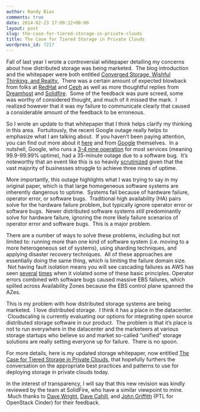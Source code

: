 ```yaml
---
author: Randy Bias
comments: true
date: 2014-02-23 17:09:22+00:00
layout: post
slug: the-case-for-tiered-storage-in-private-clouds
title: The Case for Tiered Storage in Private Clouds
wordpress_id: 7217
---
```





Fall of last year I wrote a controversial whitepaper detailing my concerns about how distributed storage was being marketed.  The blog introduction and the whitepaper were both entitled [Converged Storage, Wishful Thinking, and Reality.](http://www.cloudscaling.com/blog/company/you-cant-collapse-tiered-storage-in-private-clouds-built-on-openstack-whitepaper/)  There was a certain amount of expected blowback from folks at [RedHat](http://www.gluster.org/2013/09/san-stalwarts-and-wistful-thinking/) and [Ceph](http://ceph.com/openstack/distributed-storage-and-thinking-inside-the-box/) as well as more thoughtful replies from [Dreamhost](http://www.dreamhost.com/dreamscape/2013/09/12/cloud-storage-architectures/) and [Solidfire](http://solidfire.com/blog/distributed-storage-picking-the-right-tool-for-the-job/).  Some of the feedback was pure screed, some was worthy of considered thought, and much of it missed the mark.  I realized however that it was *my* failure to communicate clearly that caused a considerable amount of the feedback to be erroneous.




So I wrote an update to that whitepaper that I think helps clarify my thinking in this area.  Fortuitously, the recent Google outage really helps to emphasize what I am talking about.  If you haven’t been paying attention, you can find out more about it [here](http://www.washingtonpost.com/blogs/the-switch/wp/2014/01/24/heres-what-caused-that-massive-gmail-outage/) and from [Google](http://googleblog.blogspot.com/2014/01/todays-outage-for-several-google.html) themselves.  In a nutshell, Google, who runs a [3-4 nine operation](http://downloadsquad.switched.com/2011/01/17/google-pushes-for-99-99-uptime-for-google-apps-removes-downtim/) for most services (meaning 99.9-99.99% uptime), had a 35-minute outage due to a software bug.  It’s noteworthy that an event like this is so heavily [scrutinized](https://www.google.com/search?hl=en&gl=us&tbm=nws&authuser=0&q=google+outage&oq=google+outage&gs_l=news-cc.3..43j43i53.1261.2558.0.2776.13.8.0.4.1.1.111.587.7j1.8.0...0.0...1ac.1.PMC90D8wF74) given that the vast majority of businesses struggle to achieve three nines of uptime.




More importantly, this outage highlights what I was trying to say in my original paper, which is that large homogeneous software systems are inherently dangerous to uptime.  Systems fail because of hardware failure, operator error, or software bugs.  Traditional high availability (HA) pairs solve for the hardware failure problem, but typically ignore operator error or software bugs.  Newer distributed software systems *still* predominantly solve for hardware failure, ignoring the more likely failure scenarios of operator error and software bugs.  This is a major problem.




There are a number of ways to solve these problems, including but not limited to: running more than one kind of software system (i.e. moving to a more heterogeneous set of systems), using sharding techniques, and applying disaster recovery techniques.  All of these approaches are essentially doing the same thing, which is limiting the failure domain size.  Not having fault isolation means you will see cascading failures as AWS has seen [several](https://aws.amazon.com/message/680342/) [times](http://aws.amazon.com/message/67457/) when it violated some of these basic principles. Operator errors combined with software bugs caused massive EBS failures, which spilled across Availability Zones because the EBS control plane spanned the AZes.




This is my problem with how distributed storage systems are being marketed.  I love distributed storage.  I think it has a place in the datacenter.  Cloudscaling is currently evaluating our options for integrating open source distributed storage software in our product.  The problem is that it’s place is not to run everywhere in the datacenter and the marketeers at various storage startups who believe so and market so-called “unified” storage solutions are really setting everyone up for failure.  There is no spoon.




For more details, here is my updated storage whitepaper, now entitled [The Case for Tiered Storage in Private Clouds](http://www.cloudscaling.com/wp-content/themes/cloudscaling/assets/downloads/cloudscaling_whitepaper_tiered_storage_private_clouds.pdf), that hopefully furthers the conversation on the appropriate best practices and patterns to use for deploying storage in private clouds today.




In the interest of transparency, I will say that this new revision was kindly reviewed by the team at SolidFire, who have a similar viewpoint to mine.  Much thanks to [Dave Wright](https://twitter.com/jungledave), [Dave Cahill](https://twitter.com/dcahill8), and [John Griffith](https://twitter.com/jdg_8) (PTL for OpenStack Cinder) for their feedback.



